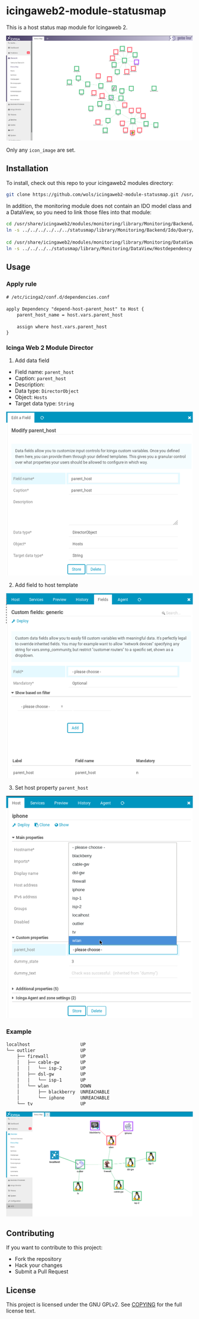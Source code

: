 # icingaweb2-module-statusmap

This is a host status map module for Icingaweb 2.

![Statusmap example #2](doc/screenshot/statusmap/example_2.png)

Only any `icon_image` are set.

## Installation

To install, check out this repo to your icingaweb2 modules directory:

```bash
git clone https://github.com/wols/icingaweb2-module-statusmap.git /usr/share/icingaweb2/modules/statusmap
```

In addition, the monitoring module does not contain an IDO model class and a DataView, so you need to link those files into that module:

```bash
cd /usr/share/icingaweb2/modules/monitoring/library/Monitoring/Backend/Ido/Query
ln -s ../../../../../../statusmap/library/Monitoring/Backend/Ido/Query/HostdependencyQuery.php

cd /usr/share/icingaweb2/modules/monitoring/library/Monitoring/DataView
ln -s ../../../../statusmap/library/Monitoring/DataView/Hostdependency.php
```

## Usage

### Apply rule

```
# /etc/icinga2/conf.d/dependencies.conf

apply Dependency "depend-host-parent_host" to Host {
    parent_host_name = host.vars.parent_host

    assign where host.vars.parent_host
}
```

### Icinga Web 2 Module Director

1. Add data field

- Field name: `parent_host`
- Caption: `parent_host`
- Description:
- Data type: `DirectorObject`
- Object: `Hosts`
- Target data type: `String`

![Icinga Director - Add data field](doc/screenshot/director/add_data_field.png)

2. Add field to host template

![Icinga Director - Host template fields](doc/screenshot/director/template_host_fields.png)

3. Set host property `parent_host`

![Icinga Director - Host properties](doc/screenshot/director/host_properties.png)

### Example

```
localhost                   UP
└── outlier                 UP
    ├── firewall            UP
    │   ├── cable-gw        UP
    │   │   └── isp-2       UP
    │   ├── dsl-gw          UP
    │   │   └── isp-1       UP
    │   └── wlan            DOWN
    │       ├── blackberry  UNREACHABLE
    │       └── iphone      UNREACHABLE
    └── tv                  UP
```

![Statusmap example](doc/screenshot/statusmap/example.png)

## Contributing

If you want to contribute to this project:

- Fork the repository
- Hack your changes
- Submit a Pull Request

## License

This project is licensed under the GNU GPLv2. See [COPYING](COPYING.md) for the full license text.
